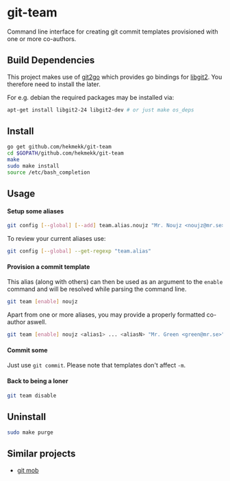 # git-team

Command line interface for creating git commit templates provisioned with one or more co-authors.

## Build Dependencies
This project makes use of [git2go](https://github.com/libgit2/git2go) which provides go bindings for [libgit2](http://libgit2.github.com/). You therefore need to install the later.

For e.g. debian the required packages may be installed via:
```bash
apt-get install libgit2-24 libgit2-dev # or just make os_deps
```

## Install
```bash
go get github.com/hekmekk/git-team
cd $GOPATH/github.com/hekmekk/git-team
make
sudo make install
source /etc/bash_completion
```

## Usage

#### Setup some aliases
```bash
git config [--global] [--add] team.alias.noujz "Mr. Noujz <noujz@mr.se>"
```
To review your current aliases use:
```bash
git config [--global] --get-regexp "team.alias"
```

#### Provision a commit template
This alias (along with others) can then be used as an argument to the `enable` command and will be resolved while parsing the command line.
```bash
git team [enable] noujz
```
Apart from one or more aliases, you may provide a properly formatted co-author aswell.
```bash
git team [enable] noujz <alias1> ... <aliasN> "Mr. Green <green@mr.se>"
```

#### Commit some
Just use `git commit`. Please note that templates don't affect `-m`.

#### Back to being a loner
```bash
git team disable
```

## Uninstall
```bash
sudo make purge
```

## Similar projects
- [git mob](https://www.npmjs.com/package/git-mob)
